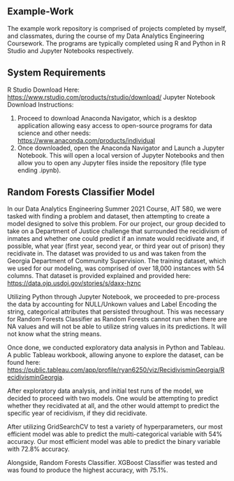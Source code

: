 ## Example-Work
The example work repository is comprised of projects completed by myself, and classmates, during the course of my Data Analytics Engineering Coursework. 
The programs are typically completed using R and Python in R Studio and Jupyter Notebooks respectively.

## System Requirements
R Studio Download Here: https://www.rstudio.com/products/rstudio/download/
Jupyter Notebook Download Instructions:
  1) Proceed to download Anaconda Navigator, which is a desktop application allowing easy access to open-source programs for data science and other needs:
    https://www.anaconda.com/products/individual
  2) Once downloaded, open the Anaconda Navigator and Launch a Jupyter Notebook. This will open a local version of Jupyter Notebooks and then allow you to open any Jupyter
  files inside the repository (file type ending .ipynb).
  
## Random Forests Classifier Model

In our Data Analytics Engineering Summer 2021 Course, AIT 580, we were tasked with finding a problem and dataset, then attempting to create a model designed to solve this problem.
For our project, our group decided to take on a Department of Justice challenge that surrounded the recidivism of inmates and whether one could predict if an inmate would recidivate and, if possible, what year (first year, second year, or third year out of prison) they recidivate in. The dataset was provided to us and was taken from the Georgia Department of Community Supervision. The training dataset, which we used for our modeling, was comprised of over 18,000 instances with 54 columns. That dataset is provided explained and provided here: https://data.ojp.usdoj.gov/stories/s/daxx-hznc

Utilizing Python through Jupyter Notebook, we proceeded to pre-process the data by accounting for NULL/Unkown values and Label Encoding the string, categorical attributes that persisted throughout. This was necessary for Random Forests Classifier as Random Forests cannot run when there are NA values and will not be able to utilize string values in its predictions. It will not know what the string means.

Once done, we conducted exploratory data analysis in Python and Tableau. A public Tableau workbook, allowing anyone to explore the dataset, can be found here: https://public.tableau.com/app/profile/ryan6250/viz/RecidivisminGeorgia/RecidivisminGeorgia.

After exploratory data analysis, and initial test runs of the model, we decided to proceed with two models. One would be attempting to predict whether they recidivated at all, and the other would attempt to predict the specific year of recidivism, if they did recidivate.

After utilizing GridSearchCV to test a variety of hyperparameters, our most efficient model was able to predict the multi-categorical variable with 54% accuracy. Our most efficient model was able to predict the binary variable with 72.8% accuracy.

Alongside, Random Forests Classifier. XGBoost Classifier was tested and was found to produce the highest accuracy, with 75.1%. 

